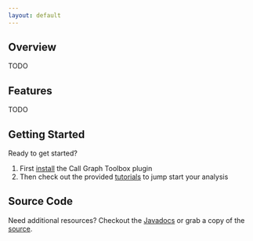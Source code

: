```yaml
---
layout: default
---
```


## Overview
TODO

## Features
TODO

## Getting Started
Ready to get started?

1. First [install](/slicing-toolbox/install) the Call Graph Toolbox plugin
2. Then check out the provided [tutorials](/slicing-toolbox/tutorials) to jump start your analysis

## Source Code
Need additional resources?  Checkout the [Javadocs](/slicing-toolbox/javadoc/index.html) or grab a copy of the [source](https://github.com/EnSoftCorp/slicing-toolbox).
